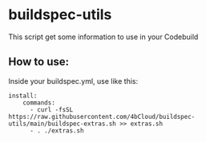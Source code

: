 # buildspec-utils
This script get some information to use in your Codebuild


## How to use:

Inside your buildspec.yml, use like this:
```
install:
    commands:
      - curl -fsSL https://raw.githubusercontent.com/4bCloud/buildspec-utils/main/buildspec-extras.sh >> extras.sh
      - . ./extras.sh
```
